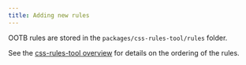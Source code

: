 ```yaml
---
title: Adding new rules
---
```


OOTB rules are stored in the `packages/css-rules-tool/rules` folder.

See the [css-rules-tool overview](../overview#css-rules-tool) for details on the ordering of the rules.
